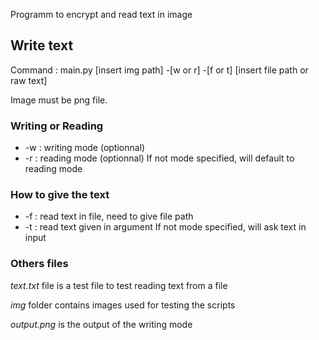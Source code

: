 Programm to encrypt and read text in image

## Write text

Command : main.py [insert img path] -[w or r] -[f or t] [insert file path or raw text]

Image must be png file.

### Writing or Reading
* -w : writing mode (optionnal)
* -r : reading mode (optionnal)
If not mode specified, will default to reading mode

### How to give the text
* -f : read text in file, need to give file path
* -t : read text given in argument
If not mode specified, will ask text in input

### Others files

*text.txt* file is a test file to test reading text from a file

*img* folder contains images used for testing the scripts

*output.png* is the output of the writing mode